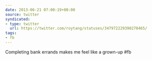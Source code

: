 ```yaml
---
date: 2013-06-21 07:00:19+00:00
source: twitter
syndicated:
- type: twitter
  url: https://twitter.com/roytang/statuses/347972229390270465/
tags:
- fb
---
```


Completing bank errands makes me feel like a grown-up #fb